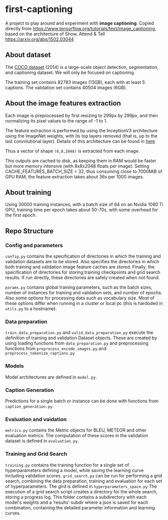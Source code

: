 # first-captioning

A project to play around and experiment with **image captioning**. Copied directly from https://www.tensorflow.org/tutorials/text/image_captioning, based on the architecture of Show, Attend & Tell https://arxiv.org/abs/1502.03044


## About dataset

The [COCO dataset](http://cocodataset.org) (2014) is a large-scale object detection, segmentation, and captioning dataset.
We will only be focused on captioning.

The training set contains 82783 images (13GB), each with at least 5 captions. The validation set contains 40504 images (6GB).


## About the image features extraction

Each image is preprocessed by first resizing to 299px by 299px, and then normalizing its pixel values to the range of -1 to 1.

The feature extraction is performed by using the InceptionV3 architecture using the ImageNet weights, with its top layers removed (that is, up to the last convolutional layer). Details of this architecture can be found in [here](https://medium.com/@sh.tsang/review-inception-v3-1st-runner-up-image-classification-in-ilsvrc-2015-17915421f77c)

Thus a vector of shape `(8,8,2048)` is extracted from each image.

This outputs are cached to disk, as keeping them in RAM would be faster but more
memory intensive (with 8x8x2048 floats per image).
Setting CACHE_FEATURES_BATCH_SIZE = 32, thus consuming close to 7000MiB of GPU RAM, the feature extraction takes about 36s per 1000 images.


## About training

Using 30000 training instances, with a batch size of 64 on an Nvidia 1080 Ti GPU, training time per epoch takes about 50-70s, with some overhead for the first epoch.

## Repo Structure

### Config and parameters

```config.py``` contains the specification of directories in which the training and validation datasets are to be stored. Also specifies the directories in which both training and validation image feature caches are stored. Finally, the specification of directories for storing training checkpoints and grid search results.
If run directly, these directories are safely created when not found.

```params.py``` contains global training parameters, such as the batch sizes, number of instances for training and validation sets, and number of epochs. Also some options for processing data such as vocabulary size. Most of these options differ when running in a cluster or local pc (this is hardoded in ```utils.py``` to a hostname).


### Data preparation
```train_data_preparation.py``` and ```valid_data_preparation.py``` execute the definition of training and validation Dataset objects. These are created by using loading functions from ```data_preparation.py``` and preprocessing functions from ```preprocess_encode_images.py``` and ```preprocess_tokenize_captions.py```

### Models
Model architectures are defined in ```model.py```.

### Caption Generation
Predictions for a single batch or instance can be done with functions from ```caption_generation.py```. 

### Evaluation and vaidation
```metrics.py``` contains the Metric objects for BLEU, METEOR and other evaluation metrics. The computation of these scores in the validation dataset is defined in ```evaluation.py```.

### Training and Grid Search
```training.py``` contains the training function for a single set of hyperparameters defining a model, while saving the learning curve including validation scores.
```grid_search.py``` can be run for performing a grid search, combining the data preparation, training and evaluation for each set of hyperparameters. The gird is defined in ```hyperparameters_space.py```
The execution of a grid search script creates a directory for the whole search, storing a progress log. This folder contains a subdirectory with each model's weights and a 'results' subdir where a json is saved for each combination, containing the detailed parameter information and learning curves.


















